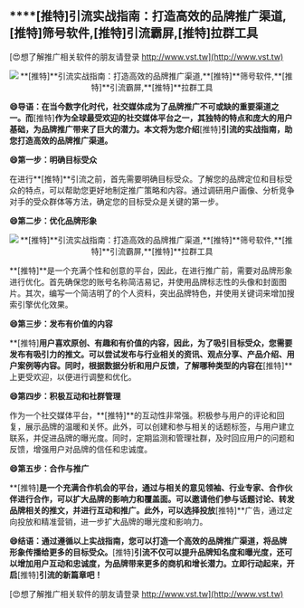 ## ****[推特]**引流实战指南：打造高效的品牌推广渠道,**[推特]**筛号软件,**[推特]**引流霸屏,**[推特]**拉群工具**

[😍想了解推广相关软件的朋友请登录 http://www.vst.tw](http://www.vst.tw)

 <center><img src="https://vst.tw/MP4/tuiguang/png/1.png" alt="**[推特]**引流实战指南：打造高效的品牌推广渠道,**[推特]**筛号软件,**[推特]**引流霸屏,**[推特]**拉群工具"></center>

**😄导语：在当今数字化时代，社交媒体成为了品牌推广不可或缺的重要渠道之一。而**[推特]**作为全球最受欢迎的社交媒体平台之一，其独特的特点和庞大的用户基础，为品牌推广带来了巨大的潜力。本文将为您介绍**[推特]**引流的实战指南，助您打造高效的品牌推广渠道。**

**😄第一步：明确目标受众**

在进行**[推特]**引流之前，首先需要明确目标受众。了解您的品牌定位和目标受众的特点，可以帮助您更好地制定推广策略和内容。通过调研用户画像、分析竞争对手的受众群体等方法，确定您的目标受众是关键的第一步。

**😄第二步：优化品牌形象**

 <center><img src="https://vst.tw/MP4/tuiguang/png/8.png" alt="**[推特]**引流实战指南：打造高效的品牌推广渠道,**[推特]**筛号软件,**[推特]**引流霸屏,**[推特]**拉群工具"></center>

**[推特]**是一个充满个性和创意的平台，因此，在进行推广前，需要对品牌形象进行优化。首先确保您的账号名称简洁易记，并使用品牌标志性的头像和封面图片。其次，编写一个简洁明了的个人资料，突出品牌特色，并使用关键词来增加搜索引擎优化效果。

**😄第三步：发布有价值的内容**

**[推特]**用户喜欢原创、有趣和有价值的内容，因此，为了吸引目标受众，您需要发布有吸引力的推文。可以尝试发布与行业相关的资讯、观点分享、产品介绍、用户案例等内容。同时，根据数据分析和用户反馈，了解哪种类型的内容在**[推特]**上更受欢迎，以便进行调整和优化。

**😄第四步：积极互动和社群管理**

作为一个社交媒体平台，**[推特]**的互动性非常强。积极参与用户的评论和回复，展示品牌的温暖和关怀。此外，可以创建和参与相关的话题标签，与用户建立联系，并促进品牌的曝光度。同时，定期监测和管理社群，及时回应用户的问题和反馈，增强用户对品牌的信任和忠诚度。

**😄第五步：合作与推广**

**[推特]**是一个充满合作机会的平台，通过与相关的意见领袖、行业专家、合作伙伴进行合作，可以扩大品牌的影响力和覆盖面。可以邀请他们参与话题讨论、转发品牌相关的推文，并进行互动和推广。此外，可以选择投放**[推特]**广告，通过定向投放和精准营销，进一步扩大品牌的曝光度和影响力。

**😄结语：通过遵循以上实战指南，您可以打造一个高效的品牌推广渠道，将品牌形象传播给更多的目标受众。**[推特]**引流不仅可以提升品牌知名度和曝光度，还可以增加用户互动和忠诚度，为品牌带来更多的商机和增长潜力。立即行动起来，开启**[推特]**引流的新篇章吧！**

[😍想了解推广相关软件的朋友请登录 http://www.vst.tw](http://www.vst.tw)



